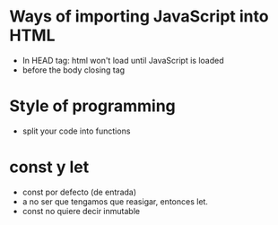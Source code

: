 # Ways of importing JavaScript into HTML
- In HEAD tag: html won't load until JavaScript is loaded
- before the body closing tag

# Style of programming
- split your code into functions

# const y let
- const por defecto (de entrada)
- a no ser que tengamos que reasigar, entonces let.
- const no quiere decir inmutable
